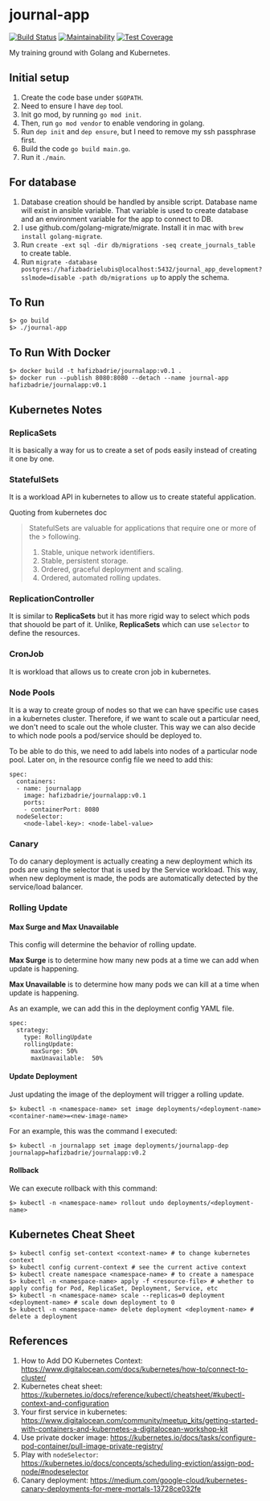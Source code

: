 # journal-app

[![Build Status](https://travis-ci.org/hafizbadrie/journal-app.svg?branch=master)](https://travis-ci.org/hafizbadrie/journal-app)
[![Maintainability](https://api.codeclimate.com/v1/badges/90d638ee8fec8920b623/maintainability)](https://codeclimate.com/github/hafizbadrie/journal-app/maintainability)
[![Test Coverage](https://api.codeclimate.com/v1/badges/90d638ee8fec8920b623/test_coverage)](https://codeclimate.com/github/hafizbadrie/journal-app/test_coverage)

My training ground with Golang and Kubernetes.

## Initial setup
1. Create the code base under `$GOPATH`.
2. Need to ensure I have `dep` tool.
3. Init go mod, by running `go mod init`.
4. Then, run `go mod vendor` to enable vendoring in golang.
5. Run `dep init` and `dep ensure`, but I need to remove my ssh passphrase first.
6. Build the code `go build main.go`.
7. Run it `./main`.

## For database
1. Database creation should be handled by ansible script. Database name will exist in ansible variable. That variable is used to create database and an environment variable for the app to connect to DB.
2. I use github.com/golang-migrate/migrate. Install it in mac with `brew install golang-migrate`.
3. Run `create -ext sql -dir db/migrations -seq create_journals_table` to create table.
4. Run `migrate -database postgres://hafizbadrielubis@localhost:5432/journal_app_development?sslmode=disable -path db/migrations up` to apply the schema.

## To Run
```
$> go build
$> ./journal-app
```

## To Run With Docker
```
$> docker build -t hafizbadrie/journalapp:v0.1 .
$> docker run --publish 8080:8080 --detach --name journal-app hafizbadrie/journalapp:v0.1
```

## Kubernetes Notes

### ReplicaSets

It is basically a way for us to create a set of pods easily instead of creating it one by one.

### StatefulSets

It is a workload API in kubernetes to allow us to create stateful application.

Quoting from kubernetes doc
> StatefulSets are valuable for applications that require one or more of the > following.
> 1. Stable, unique network identifiers.
> 2. Stable, persistent storage.
> 3. Ordered, graceful deployment and scaling.
> 4. Ordered, automated rolling updates.

### ReplicationController

It is similar to **ReplicaSets** but it has more rigid way to select which pods that shouold be part of it. Unlike, **ReplicaSets**
which can use `selector` to define the resources.

### CronJob

It is workload that allows us to create cron job in kubernetes.

### Node Pools

It is a way to create group of nodes so that we can have specific use cases in a kubernetes cluster. Therefore, if we want to scale out
a particular need, we don't need to scale out the whole cluster. This way we can also decide to which node pools a pod/service 
should be deployed to.

To be able to do this, we need to add labels into nodes of a particular node pool. Later on, in the resource config file we need to add this:
```
spec:
  containers:
  - name: journalapp
    image: hafizbadrie/journalapp:v0.1
    ports:
    - containerPort: 8080
  nodeSelector:
    <node-label-key>: <node-label-value>

```

### Canary

To do canary deployment is actually creating a new deployment which its pods are
using the selector that is used by the Service workload. This way, when new deployment is made,
the pods are automatically detected by the service/load balancer.

### Rolling Update

#### Max Surge and Max Unavailable

This config will determine the behavior of  rolling  update.

**Max Surge** is to determine how many new pods at a time we can add when update is happening.

**Max Unavailable** is to determine how many pods we can kill at a time when update is happening.

As an example, we can add this in the deployment config YAML file.

```
spec:
  strategy:
    type: RollingUpdate
    rollingUpdate:
      maxSurge: 50%
      maxUnavailable:  50%
```

#### Update Deployment

Just updating the image of the deployment will trigger a rolling update.
```
$> kubectl -n <namespace-name> set image deployments/<deployment-name> <container-name>=<new-image-name>
```

For an example, this was the command I executed:
```
$> kubectl -n journalapp set image deployments/journalapp-dep journalapp=hafizbadrie/journalapp:v0.2
```

#### Rollback

We can execute rollback with this command:
```
$> kubectl -n <namespace-name> rollout undo deployments/<deployment-name>
```

## Kubernetes Cheat Sheet
```
$> kubectl config set-context <context-name> # to change kubernetes context
$> kubectl config current-context # see the current active context
$> kubectl create namespace <namespace-name> # to create a namespace
$> kubectl -n <namespace-name> apply -f <resource-file> # whether to apply config for Pod, ReplicaSet, Deployment, Service, etc
$> kubectl -n <namespace-name> scale --replicas=0 deployment <deployment-name> # scale down deployment to 0
$> kubectl -n <namespace-name> delete deployment <deployment-name> # delete a deployment

```

## References

1. How to Add DO Kubernetes Context: https://www.digitalocean.com/docs/kubernetes/how-to/connect-to-cluster/
2. Kubernetes cheat sheet: https://kubernetes.io/docs/reference/kubectl/cheatsheet/#kubectl-context-and-configuration
3. Your first service in kubernetes: https://www.digitalocean.com/community/meetup_kits/getting-started-with-containers-and-kubernetes-a-digitalocean-workshop-kit
4. Use private docker image: https://kubernetes.io/docs/tasks/configure-pod-container/pull-image-private-registry/
5. Play with `nodeSelector`: https://kubernetes.io/docs/concepts/scheduling-eviction/assign-pod-node/#nodeselector
6. Canary deployment: https://medium.com/google-cloud/kubernetes-canary-deployments-for-mere-mortals-13728ce032fe
